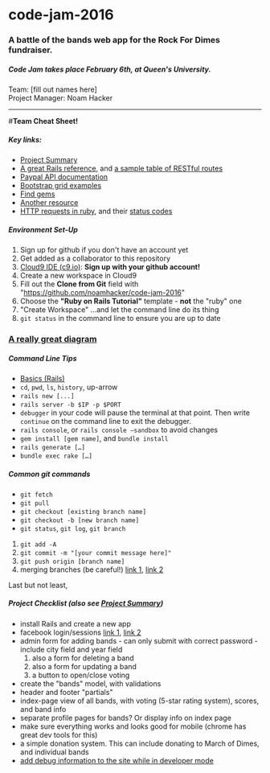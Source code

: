 code-jam-2016
===
### A battle of the bands web app for the Rock For Dimes fundraiser. 
##### Code Jam takes place February 6th, at Queen's University.
Team: [fill out names here]<br>
Project Manager: Noam Hacker

----------

#**Team Cheat Sheet!**

##### Key links:
* [Project Summary](http://noamhacker.com/projectsummary-noam.html)
* [A great Rails reference](https://www.railstutorial.org/book), and [a sample table of RESTful routes](https://www.railstutorial.org/book/_single-page#table-demo_RESTful_users)
* [Paypal API documentation](https://developer.paypal.com/docs/api/)
* [Bootstrap grid examples](https://getbootstrap.com/examples/grid/)
* [Find gems](https://rubygems.org/)
* [Another resource](https://www.codecademy.com/learn/learn-rails)
* [HTTP requests in ruby](http://ruby-doc.org/stdlib-2.3.0/libdoc/net/http/rdoc/Net/HTTP.html), and their [status codes](https://en.wikipedia.org/wiki/List_of_HTTP_status_codes)

##### Environment Set-Up
1. Sign up for github if you don't have an account yet
2. Get added as a collaborator to this repository
2. [Cloud9 IDE (c9.io)](c9.io): **Sign up with your github account!**
3. Create a new workspace in Cloud9
  1. Fill out the **Clone from Git** field with "https://github.com/noamhacker/code-jam-2016"
  2. Choose the **"Ruby on Rails Tutorial"** template - **not** the "ruby" one
  3. "Create Workspace" ...and let the command line do its thing
4. `git status` in the command line to ensure you are up to date

### [A really great diagram](https://www.codecademy.com/articles/request-response-cycle-dynamic)

##### Command Line Tips
* [Basics (Rails) ](http://guides.rubyonrails.org/command_line.html)
* `cd`, `pwd`, `ls`, `history`, up-arrow
* `rails new [...]`
* `rails server -b $IP -p $PORT`
* `debugger` in your code will pause the terminal at that point. Then write `continue` on the command line to exit the debugger.
* `rails console`, or `rails console —sandbox` to avoid changes
* `gem install [gem name]`, and `bundle install`
* `rails generate […]`
* `bundle exec rake […]`

##### Common git commands
* `git fetch`
* `git pull`
* `git checkout [existing branch name]`
* `git checkout -b [new branch name]`
* `git status`, `git log`, `git branch`
1. `git add -A`
2. `git commit -m "[your commit message here]"`
3. `git push origin [branch name]`
4. merging branches (be careful!) [link 1](http://stackoverflow.com/questions/5601931/best-and-safest-way-to-merge-a-git-branch-into-master), [link 2](https://help.github.com/articles/using-pull-requests/)

Last but not least,
##### Project Checklist (also see [Project Summary](http://noamhacker.com/projectsummary-noam.html))
* install Rails and create a new app
* facebook login/sessions [link 1](https://coderwall.com/p/bsfitw/ruby-on-rails-4-authentication-with-facebook-and-omniauth), [link 2](https://richonrails.com/articles/facebook-authentication-in-ruby-on-rails)
* admin form for adding bands - can only submit with correct password - include city field and year field
  1. also a form for deleting a band
  2. also a form for updating a band
  3. a button to open/close voting
* create the "bands" model, with validations
* header and footer "partials"
* index-page view of all bands, with voting (5-star rating system), scores, and band info
* separate profile pages for bands? Or display info on index page
* make sure everything works and looks good for mobile (chrome has great dev tools for this)
* a simple donation system. This can include donating to March of Dimes, and individual bands
* [add debug information to the site while in developer mode](https://www.railstutorial.org/book/_single-page#code-rails_debug)

